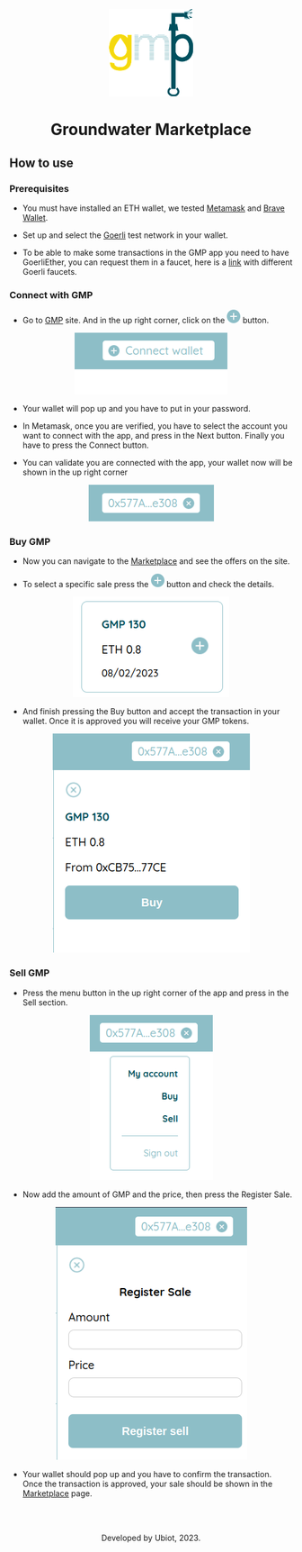 <p style="text-align: center"> <img src="https://raw.githubusercontent.com/alejandroch1202/gmp-interface/main/src/assets/logo.png"/></p>

# <p style="text-align: center; font-weight: bold;">Groundwater Marketplace</p>

## How to use

### Prerequisites
- You must have installed an ETH wallet, we tested [Metamask](https://metamask.io/) and [Brave Wallet](https://brave.com/wallet/).

- Set up and select the [Goerli](https://goerli.net/) test network in your wallet.

- To be able to make some transactions in the GMP app you need to have GoerliEther, you can request them in a faucet, here is a [link](https://faucetlink.to/goerli) with different Goerli faucets.

### Connect with GMP
- Go to [GMP](https://www.tgmp.app/) site. And in the up right corner, click on the ![plus](https://raw.githubusercontent.com/alejandroch1202/gmp-interface/main/src/assets/add.png) button.

<p style="text-align: center"><img src="https://raw.githubusercontent.com/alejandroch1202/gmp-interface/main/docs/step1.png"/></p>

- Your wallet will pop up and you have to put in your password.

- In Metamask, once you are verified, you have to select the account you want to connect with the app, and press in the Next button. Finally you have to press the Connect button.

- You can validate you are connected with the app, your wallet now will be shown in the up right corner

<p style="text-align: center"><img src="https://raw.githubusercontent.com/alejandroch1202/gmp-interface/main/docs/step2.png"/></p>

### Buy GMP

- Now you can navigate to the [Marketplace](https://www.tgmp.app/marketplace) and see the offers on the site.

- To select a specific sale press the ![plus](https://raw.githubusercontent.com/alejandroch1202/gmp-interface/main/src/assets/add.png) button and check the details.

<p style="text-align: center"><img src="https://raw.githubusercontent.com/alejandroch1202/gmp-interface/main/docs/step5.png"/></p>


- And finish pressing the Buy button and accept the transaction in your wallet. Once it is approved you will receive your GMP tokens.

<p style="text-align: center"><img src="https://raw.githubusercontent.com/alejandroch1202/gmp-interface/main/docs/step6.png"/></p>

### Sell GMP

- Press the menu button in the up right corner of the app and press in the Sell section.

<p style="text-align: center"><img src="https://raw.githubusercontent.com/alejandroch1202/gmp-interface/main/docs/step7.png"/></p>

- Now add the amount of GMP and the price, then press the Register Sale.

<p style="text-align: center"><img src="https://raw.githubusercontent.com/alejandroch1202/gmp-interface/main/docs/step8.png"/></p>

- Your wallet should pop up and you have to confirm the transaction. Once the transaction is approved, your sale should be shown in the [Marketplace](https://www.tgmp.app/marketplace) page.

<br><br>

<p style="text-align: center">Developed by Ubiot, 2023.</p>
